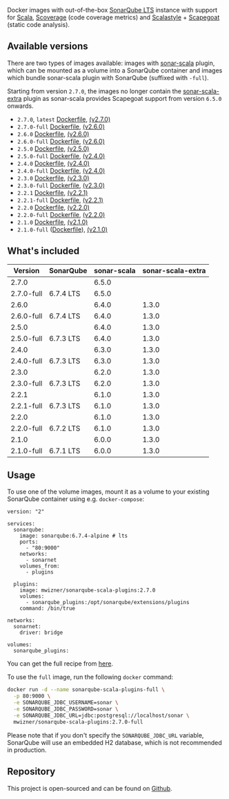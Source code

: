 Docker images with out-of-the-box [SonarQube LTS](https://www.sonarqube.org) instance with support for [Scala](http://www.scala-lang.org), [Scoverage](https://github.com/scoverage/scalac-scoverage-plugin) (code coverage metrics) and [Scalastyle](http://www.scalastyle.org) + [Scapegoat](https://github.com/sksamuel/scapegoat) (static code analysis).


## Available versions
There are two types of images available: images with [sonar-scala](https://github.com/mwz/sonar-scala) plugin, which can be mounted as a volume into a SonarQube container and images which bundle sonar-scala plugin with SonarQube (suffixed with `-full`).

Starting from version `2.7.0`, the images no longer contain the [sonar-scala-extra](https://github.com/arthepsy/sonar-scala-extra) plugin as sonar-scala provides Scapegoat support from version `6.5.0` onwards.

- `2.7.0`, `latest` [Dockerfile](https://github.com/mwz/sonar-scala-docker/blob/master/2.7.0/Dockerfile), [(v2.7.0)](https://github.com/mwz/sonar-scala-docker/releases/tag/2.7.0)
- `2.7.0-full` [Dockerfile](https://github.com/mwz/sonar-scala-docker/blob/master/2.7.0-full/Dockerfile), [(v2.6.0)](https://github.com/mwz/sonar-scala-docker/releases/tag/2.6.0)
- `2.6.0` [Dockerfile](https://github.com/mwz/sonar-scala-docker/blob/master/2.6.0/Dockerfile), [(v2.6.0)](https://github.com/mwz/sonar-scala-docker/releases/tag/2.6.0)
- `2.6.0-full` [Dockerfile](https://github.com/mwz/sonar-scala-docker/blob/master/2.6.0-full/Dockerfile), [(v2.6.0)](https://github.com/mwz/sonar-scala-docker/releases/tag/2.6.0)
- `2.5.0` [Dockerfile](https://github.com/mwz/sonar-scala-docker/blob/master/2.5.0/Dockerfile), [(v2.5.0)](https://github.com/mwz/sonar-scala-docker/releases/tag/2.5.0)
- `2.5.0-full` [Dockerfile](https://github.com/mwz/sonar-scala-docker/blob/master/2.5.0-full/Dockerfile), [(v2.4.0)](https://github.com/mwz/sonar-scala-docker/releases/tag/2.5.0)
- `2.4.0` [Dockerfile](https://github.com/mwz/sonar-scala-docker/blob/master/2.4.0/Dockerfile), [(v2.4.0)](https://github.com/mwz/sonar-scala-docker/releases/tag/2.4.0)
- `2.4.0-full` [Dockerfile](https://github.com/mwz/sonar-scala-docker/blob/master/2.4.0-full/Dockerfile), [(v2.4.0)](https://github.com/mwz/sonar-scala-docker/releases/tag/2.4.0)
- `2.3.0` [Dockerfile](https://github.com/mwz/sonar-scala-docker/blob/master/2.3.0/Dockerfile), [(v2.3.0)](https://github.com/mwz/sonar-scala-docker/releases/tag/2.3.0)
- `2.3.0-full` [Dockerfile](https://github.com/mwz/sonar-scala-docker/blob/master/2.3.0-full/Dockerfile), [(v2.3.0)](https://github.com/mwz/sonar-scala-docker/releases/tag/2.3.0)
- `2.2.1` [Dockerfile](https://github.com/mwz/sonar-scala-docker/blob/master/2.2.1/Dockerfile), [(v2.2.1)](https://github.com/mwz/sonar-scala-docker/releases/tag/2.2.1)
- `2.2.1-full` [Dockerfile](https://github.com/mwz/sonar-scala-docker/blob/master/2.2.1-full/Dockerfile), [(v2.2.1)](https://github.com/mwz/sonar-scala-docker/releases/tag/2.2.1)
- `2.2.0` [Dockerfile](https://github.com/mwz/sonar-scala-docker/blob/master/2.2.0/Dockerfile), [(v2.2.0)](https://github.com/mwz/sonar-scala-docker/releases/tag/2.2.0)
- `2.2.0-full` [Dockerfile](https://github.com/mwz/sonar-scala-docker/blob/master/2.2.0-full/Dockerfile), [(v2.2.0)](https://github.com/mwz/sonar-scala-docker/releases/tag/2.2.0)
- `2.1.0` [Dockerfile](https://github.com/mwz/sonar-scala-docker/blob/master/2.1.0/Dockerfile), [(v2.1.0)](https://github.com/mwz/sonar-scala-docker/releases/tag/2.1.0)
- `2.1.0-full` ([Dockerfile](https://github.com/mwz/sonar-scala-docker/blob/master/2.1.0-full/Dockerfile)), [(v2.1.0)](https://github.com/mwz/sonar-scala-docker/releases/tag/2.1.0)


## What's included
Version | SonarQube | sonar-scala | sonar-scala-extra
--------|-----------|-------------|------------------
2.7.0 | | 6.5.0 |
2.7.0-full | 6.7.4 LTS | 6.5.0 |
2.6.0 | | 6.4.0 | 1.3.0
2.6.0-full | 6.7.4 LTS | 6.4.0 | 1.3.0
2.5.0 | | 6.4.0 | 1.3.0
2.5.0-full | 6.7.3 LTS | 6.4.0 | 1.3.0
2.4.0 | | 6.3.0 | 1.3.0
2.4.0-full | 6.7.3 LTS | 6.3.0 | 1.3.0
2.3.0 | | 6.2.0 | 1.3.0
2.3.0-full | 6.7.3 LTS | 6.2.0 | 1.3.0
2.2.1 | | 6.1.0 | 1.3.0
2.2.1-full | 6.7.3 LTS | 6.1.0 | 1.3.0
2.2.0 | | 6.1.0 | 1.3.0
2.2.0-full | 6.7.2 LTS | 6.1.0 | 1.3.0
2.1.0 | | 6.0.0 | 1.3.0
2.1.0-full | 6.7.1 LTS | 6.0.0 | 1.3.0


## Usage
To use one of the volume images, mount it as a volume to your existing SonarQube container using e.g. `docker-compose`:
```
version: "2"

services:
  sonarqube:
    image: sonarqube:6.7.4-alpine # lts
    ports:
      - "80:9000"
    networks:
      - sonarnet
    volumes_from:
      - plugins

  plugins:
    image: mwizner/sonarqube-scala-plugins:2.7.0
    volumes:
      - sonarqube_plugins:/opt/sonarqube/extensions/plugins
    command: /bin/true

networks:
  sonarnet:
    driver: bridge

volumes:
  sonarqube_plugins:
```

You can get the full recipe from [here](https://github.com/mwz/sonar-scala-docker/blob/master/docker-compose.yml).

To use the `full` image, run the following `docker` command:
```bash
docker run -d --name sonarqube-scala-plugins-full \
  -p 80:9000 \
  -e SONARQUBE_JDBC_USERNAME=sonar \
  -e SONARQUBE_JDBC_PASSWORD=sonar \
  -e SONARQUBE_JDBC_URL=jdbc:postgresql://localhost/sonar \
  mwizner/sonarqube-scala-plugins:2.7.0-full
```

Please note that if you don't specify the `SONARQUBE_JDBC_URL` variable, SonarQube will use an embedded H2 database, which is not recommended in production.


## Repository
This project is open-sourced and can be found on [Github](https://github.com/mwz/sonar-scala-docker).
